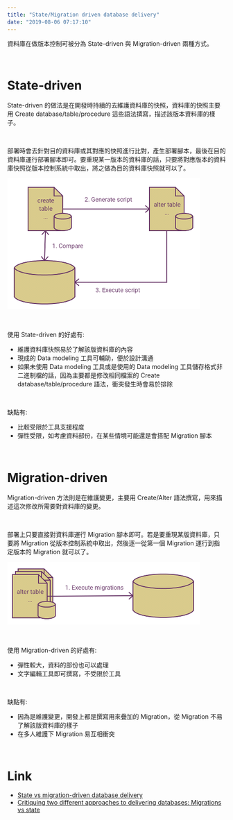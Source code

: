 ```yaml
---
title: "State/Migration driven database delivery"
date: "2019-08-06 07:17:10"
---
```



資料庫在做版本控制可被分為 State-driven 與 Migration-driven 兩種方式。  

<!-- More -->

</br>


State-driven
=============

State-driven 的做法是在開發時持續的去維護資料庫的快照，資料庫的快照主要用 Create database/table/procedure 這些語法撰寫，描述該版本資料庫的樣子。

</br>


部署時會去針對目的資料庫或其對應的快照進行比對，產生部署腳本，最後在目的資料庫運行部署腳本即可。要重現某一版本的資料庫的話，只要將對應版本的資料庫快照從版本控制系統中取出，將之做為目的資料庫快照就可以了。  

![1.png](1.png)

</br>


使用 State-driven 的好處有:
- 維護資料庫快照易於了解該版資料庫的內容
- 現成的 Data modeling 工具可輔助，便於設計溝通
- 如果未使用 Data modeling 工具或是使用的 Data modeling 工具儲存格式非二進制檔的話，因為主要都是修改相同檔案的 Create database/table/procedure 語法，衝突發生時會易於排除

</br>

缺點有:  
- 比較受限於工具支援程度
- 彈性受限，如考慮資料部份，在某些情境可能還是會搭配 Migration 腳本

</br>


Migration-driven
================

Migration-driven 方法則是在維護變更，主要用 Create/Alter 語法撰寫，用來描述這次修改所需要對資料庫的變更。  

</br>


部署上只要直接對資料庫運行 Migration 腳本即可。若是要重現某版資料庫，只要將 Migration 從版本控制系統中取出，然後逐一從第一個 Migration 運行到指定版本的 Migration 就可以了。

![2.png](2.png)

</br>


使用 Migration-driven 的好處有:  
- 彈性較大，資料的部份也可以處理
- 文字編輯工具即可撰寫，不受限於工具

</br>


缺點有:  
- 因為是維護變更，開發上都是撰寫用來疊加的 Migration，從 Migration 不易了解該版資料庫的樣子
- 在多人維護下 Migration 易互相衝突

</br>


Link
====
* [State vs migration-driven database delivery](https://enterprisecraftsmanship.com/2015/08/18/state-vs-migration-driven-database-delivery/)
* [Critiquing two different approaches to delivering databases: Migrations vs state](http://workingwithdevs.com/delivering-databases-migrations-vs-state/)
